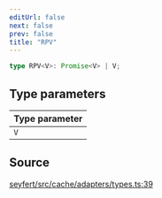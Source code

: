 ```yaml
---
editUrl: false
next: false
prev: false
title: "RPV"
---
```


```ts
type RPV<V>: Promise<V> | V;
```

## Type parameters

| Type parameter |
| :------ |
| `V` |

## Source

[seyfert/src/cache/adapters/types.ts:39](https://github.com/potoland/potocuit/blob/c4fb0c1/src/cache/adapters/types.ts#L39)

